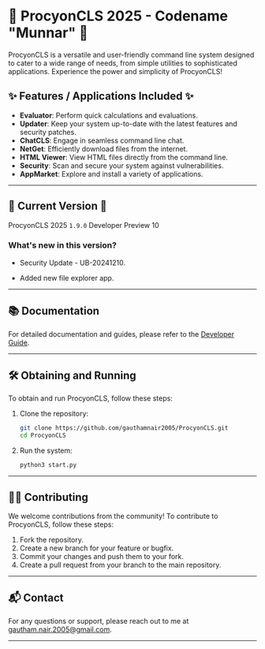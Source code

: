 # 🌟 ProcyonCLS 2025 - Codename "Munnar" 🌟

ProcyonCLS is a versatile and user-friendly command line system designed to cater to a wide range of needs, from simple utilities to sophisticated applications. Experience the power and simplicity of ProcyonCLS!

## ✨ Features / Applications Included ✨

- **Evaluator**: Perform quick calculations and evaluations.
- **Updater**: Keep your system up-to-date with the latest features and security patches.
- **ChatCLS**: Engage in seamless command line chat.
- **NetGet**: Efficiently download files from the internet.
- **HTML Viewer**: View HTML files directly from the command line.
- **Security**: Scan and secure your system against vulnerabilities.
- **AppMarket**: Explore and install a variety of applications.

---

## 🚀 Current Version 🚀

ProcyonCLS 2025 `1.9.0` Developer Preview 10

### What's new in this version?

* Security Update - UB-20241210.

* Added new file explorer app.

---

## 📚 Documentation

For detailed documentation and guides, please refer to the [Developer Guide](Developer.md).

---

## 🛠️ Obtaining and Running

To obtain and run ProcyonCLS, follow these steps:

1. Clone the repository:
   ```sh
   git clone https://github.com/gauthamnair2005/ProcyonCLS.git
   cd ProcyonCLS
   ```
2. Run the system:
   ```sh
   python3 start.py
   ```

---

## 🧑‍💻 Contributing

We welcome contributions from the community! To contribute to ProcyonCLS, follow these steps:

1. Fork the repository.
2. Create a new branch for your feature or bugfix.
3. Commit your changes and push them to your fork.
4. Create a pull request from your branch to the main repository.

---

## 📬 Contact

For any questions or support, please reach out to me at [gautham.nair.2005@gmail.com](mailto:gautham.nair.2005@gmail.com).

---
